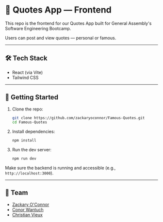 # 📜 Quotes App — Frontend

This repo is the frontend for our Quotes App built for General Assembly's Software Engineering Bootcamp.

Users can post and view quotes — personal or famous.

---

## 🛠 Tech Stack

- React (via Vite)
- Tailwind CSS

---

## 🚀 Getting Started

1. Clone the repo:
   ```bash
   git clone https://github.com/zackaryoconnor/Famous-Quotes.git
   cd Famous-Quotes
   ```

2. Install dependencies:
   ```bash
   npm install
   ```

3. Run the dev server:
   ```bash
   npm run dev
   ```

Make sure the backend is running and accessible (e.g., `http://localhost:3000`).

---

## 👥 Team

- [Zackary O'Connor](https://github.com/zackaryoconnor)
- [Conor Wantuch](https://github.com/Cwan7)
- [Christian Vieux](https://github.com/christianvieux)
